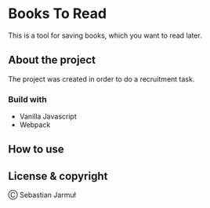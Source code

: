 # Books To Read

This is a tool for saving books, which you want to read later.

## About the project

The project was created in order to do a recruitment task.

### Build with

- Vanilla Javascript
- Webpack

## How to use

## License & copyright

Ⓒ Sebastian Jarmuł
